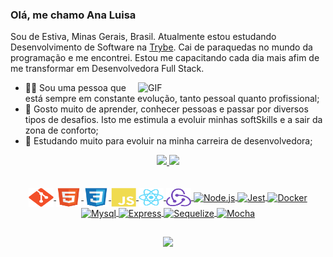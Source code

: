   <div>
    <h3>Olá, me chamo Ana Luisa</h3>
    <p>
      Sou de Estiva, Minas Gerais, Brasil. Atualmente estou estudando Desenvolvimento de Software na <a href="https://github.com/betrybe">Trybe<a/>. 
  Cai de paraquedas no mundo da programação e me encontrei. Estou me capacitando cada dia mais afim de me transformar em Desenvolvedora Full Stack.
    </p>
  </div>
  <div>
    <img align="right" alt="GIF" src="https://i.pinimg.com/originals/d6/34/b7/d634b74068bca1b5a2155a0d26dd8f25.gif" width="300px" />
    <ul>
      <li> 👩🏻 Sou uma pessoa que está sempre em constante evolução, tanto pessoal quanto profissional;</li>
      <li>  🌱 Gosto muito de aprender, conhecer pessoas e passar por diversos tipos de desafios. Isto me estimula a evoluir minhas softSkills e a sair da zona de conforto; </li>
      <li> 💼 Estudando muito para evoluir na minha carreira de desenvolvedora;</li>
    </ul>
  </div>

<div>
  <div align="center">
    <a href="https://github.com/analuisams99">
    <img height="160em" src="https://github-readme-stats.vercel.app/api?username=analuisams99&hide_border=true&show_icons=true&icon_color=ffc222&bg_color=120,000000,cc0000&title_color=ffc222&text_color=fff&include_all_commits=true&count_private=true"/>
    <img height="160em" src="https://github-readme-stats.vercel.app/api/top-langs/?username=analuisams99&&hide_border=true&show_icons=true&bg_color=120,000000,cc0000&title_color=ffc222&text_color=fff&layout=compact&langs_count=7"/>
  </div>
    </div>
  
  <br>
    
  <div align="center"><br>
    <img align="center" alt="GIT" height="30" width="40" src="https://raw.githubusercontent.com/devicons/devicon/master/icons/git/git-original.svg">
    <img align="center" alt="HTML" height="30" width="40" src="https://raw.githubusercontent.com/devicons/devicon/master/icons/html5/html5-original.svg">
    <img align="center" alt="CSS" height="30" width="40" src="https://raw.githubusercontent.com/devicons/devicon/master/icons/css3/css3-original.svg">
    <img align="center" alt="JavaScript" height="30" width="40" src="https://raw.githubusercontent.com/devicons/devicon/master/icons/javascript/javascript-plain.svg">
    <img align="center" alt="React" height="30" width="40" src="https://raw.githubusercontent.com/devicons/devicon/master/icons/react/react-original.svg">
    <img align="center" alt="Redux" height="30" width="40" src="https://raw.githubusercontent.com/devicons/devicon/master/icons/redux/redux-original.svg">
    <img align="center" alt="Node.js" height="30" width="40" src="https://camo.githubusercontent.com/900baefb89e187c8b32cdbb3b440d1502fe8f30a1a335cc5dc5868af0142f8b1/68747470733a2f2f63646e2e6a7364656c6976722e6e65742f67682f64657669636f6e732f64657669636f6e2f69636f6e732f6e6f64656a732f6e6f64656a732d6f726967696e616c2e737667">
    <img align="center" alt="Jest" height="30" width="40" src="https://camo.githubusercontent.com/fd37a0ed465d6e14411705324a0d21739377f54ab6d0ae146c68fca8777e16c7/68747470733a2f2f63646e2e6a7364656c6976722e6e65742f67682f64657669636f6e732f64657669636f6e2f69636f6e732f6a6573742f6a6573742d706c61696e2e737667">
    <img align="center" alt="Docker" height="30" width="40" src="https://camo.githubusercontent.com/240d9f9177236e5fd117a33e31e5b77b5fece5f03410fe10f5c7835937fb3506/68747470733a2f2f63646e2e6a7364656c6976722e6e65742f67682f64657669636f6e732f64657669636f6e2f69636f6e732f646f636b65722f646f636b65722d706c61696e2d776f72646d61726b2e737667">
    <img align="center" alt="Mysql" height="30" width="40" src="https://camo.githubusercontent.com/2582ec2237a3a1fbd34e9b57332b72be27a7facb32abe7c2335e5f86e5f457a8/68747470733a2f2f63646e2e6a7364656c6976722e6e65742f67682f64657669636f6e732f64657669636f6e2f69636f6e732f6d7973716c2f6d7973716c2d6f726967696e616c2e737667">
    <img align="center" alt="Express" height="30" width="40" src="https://camo.githubusercontent.com/40756575fc2fd74b1883ea0cc5c2a49aa7048ab58286f43a121109d69a9ea160/68747470733a2f2f63646e2e6a7364656c6976722e6e65742f67682f64657669636f6e732f64657669636f6e2f69636f6e732f657870726573732f657870726573732d6f726967696e616c2e737667">
    <img align="center" alt="Sequelize" height="30" width="40" src="https://camo.githubusercontent.com/a2ef2bb116ae565bb254cbb11194dae357eb7582a8babeab337bd3932687d63d/68747470733a2f2f63646e2e6a7364656c6976722e6e65742f67682f64657669636f6e732f64657669636f6e2f69636f6e732f73657175656c697a652f73657175656c697a652d6f726967696e616c2e737667">
    <img align="center" alt="Mocha" height="30" width="40" src="https://camo.githubusercontent.com/b038408a220da15a2710d79f3bc3834c9fa8c32c7ceb22f8554c5799ceea768e/68747470733a2f2f63646e2e6a7364656c6976722e6e65742f67682f64657669636f6e732f64657669636f6e2f69636f6e732f6d6f6368612f6d6f6368612d706c61696e2e737667">
  </div>
 
  ##
  
<div align="center"> 
  <a href="https://www.linkedin.com/in/analuisams99/" target="_blank"><img src="https://img.shields.io/badge/-LinkedIn-%230077B5?style=for-the-badge&logo=linkedin&logoColor=white" target="_blank"></a> 
</div>
